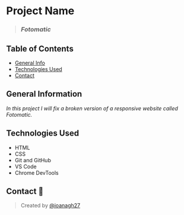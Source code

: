 # Project Name

> ### *Fotomatic* 

## Table of Contents
* [General Info](#general-information)
* [Technologies Used](#technologies-used)
* [Contact](#contact)

## General Information 
*In this project I will fix a broken version of a responsive website called Fotomatic.*  

## Technologies Used
- HTML
- CSS
- Git and GitHub
- VS Code
- Chrome DevTools

## Contact :e-mail:
> Created by [@ioanagh27](https://github.com/ioanagh27) 